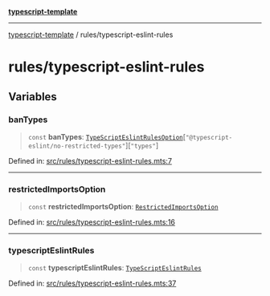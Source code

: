 [**typescript-template**](../README.md)

---

[typescript-template](../README.md) / rules/typescript-eslint-rules

# rules/typescript-eslint-rules

## Variables

### banTypes

> `const` **banTypes**: [`TypeScriptEslintRulesOption`](../types/rules/typescript-eslint-rules.md#typescripteslintrulesoption)\[`"@typescript-eslint/no-restricted-types"`\]\[`"types"`\]

Defined in: [src/rules/typescript-eslint-rules.mts:7](https://github.com/noshiro-pf/eslint-config-typed/blob/main/src/rules/typescript-eslint-rules.mts#L7)

---

### restrictedImportsOption

> `const` **restrictedImportsOption**: [`RestrictedImportsOption`](../types/types.md#restrictedimportsoption)

Defined in: [src/rules/typescript-eslint-rules.mts:16](https://github.com/noshiro-pf/eslint-config-typed/blob/main/src/rules/typescript-eslint-rules.mts#L16)

---

### typescriptEslintRules

> `const` **typescriptEslintRules**: [`TypeScriptEslintRules`](../types/rules/typescript-eslint-rules.md#typescripteslintrules)

Defined in: [src/rules/typescript-eslint-rules.mts:37](https://github.com/noshiro-pf/eslint-config-typed/blob/main/src/rules/typescript-eslint-rules.mts#L37)

